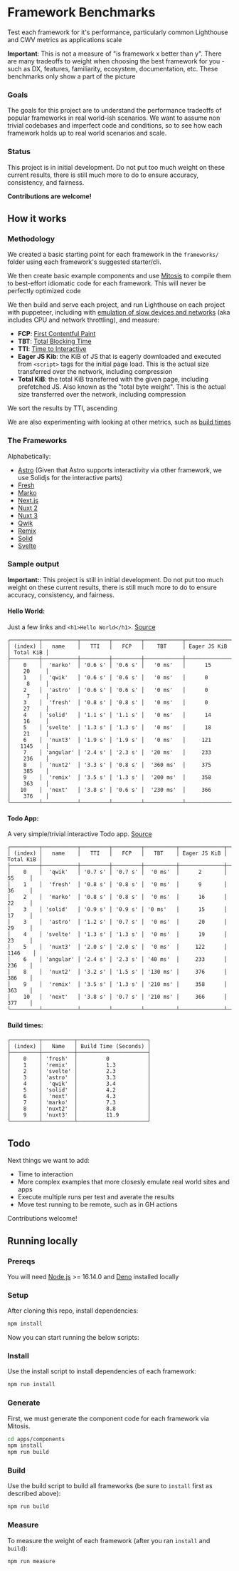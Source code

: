 # Framework Benchmarks

Test each framework for it's performance, particularly common Lighthouse and CWV metrics as applications scale

**Important**: This is not a measure of "is framework x better than y". There are many tradeoffs to weight when choosing the best framework for you - such as DX, features, familiarity, ecosystem, documentation, etc. These benchmarks only show a part of the picture

### Goals

The goals for this project are to understand the performance tradeoffs of popular frameworks in real world-ish scenarios. We want to assume non trivial codebases and imperfect code and conditions, so to see how each framework holds up to real world scenarios and scale.

### Status

This project is in initial development. Do not put too much weight on these current results, there is still much more to do to ensure accuracy, consistency, and fairness.

**Contributions are welcome!**

## How it works

### Methodology

We created a basic starting point for each framework in the `frameworks/` folder using each framework's suggested starter/cli.

We then create basic example components and use [Mitosis](https://github.com/builderio/mitosis) to compile them to best-effort idiomatic code for each framework. This will never be perfectly optimized code

We then build and serve each project, and run Lighthouse on each project with puppeteer, including with [emulation of slow devices and networks](https://github.com/GoogleChrome/lighthouse/blob/master/docs/emulation.md) (aka includes CPU and network throttling), and measure:

- **FCP**: [First Contentful Paint](https://web.dev/first-contentful-paint/)
- **TBT**: [Total Blocking Time](https://web.dev/tbt/)
- **TTI**: [Time to Interactive](https://web.dev/interactive/)
- **Eager JS Kib**: the KiB of JS that is eagerly downloaded and executed from `<script>` tags for the initial page load. This is the actual size transferred over the network, including compression
- **Total KiB**: the total KiB transferred with the given page, including prefetched JS. Also known as the "total byte weight". This is the actual size transferred over the network, including compression

We sort the results by TTI, ascending

We are also experimenting with looking at other metrics, such as [build times](#build-times)

### The Frameworks

Alphabetically:

- [Astro](https://astro.build/) (Given that Astro supports interactivity via other framework, we use Solidjs for the interactive parts)
- [Fresh](https://fresh.deno.dev/)
- [Marko](https://markojs.com/)
- [Next.js](https://nextjs.org/)
- [Nuxt 2](https://nuxtjs.org/)
- [Nuxt 3](https://v3.nuxtjs.org/)
- [Qwik](https://qwik.builder.io/)
- [Remix](https://remix.run/)
- [Solid](https://www.solidjs.com/)
- [Svelte](https://svelte.dev/)

### Sample output

**Important:**: This project is still in initial development. Do not put too much weight on these current results, there is still much more to do to ensure accuracy, consistency, and fairness.

#### Hello World:

Just a few links and `<h1>Hello World</h1>`. [Source](https://github.com/BuilderIO/framework-benchmarks/blob/main/apps/components/src/components/hello-world.lite.tsx)

```
┌─────────┬───────────┬─────────┬─────────┬────────────┬──────────────┬───────────┐
│ (index) │   name    │   TTI   │   FCP   │    TBT     │ Eager JS KiB │ Total KiB │
├─────────┼───────────┼─────────┼─────────┼────────────┼──────────────┼───────────┤
│    0    │  'marko'  │ '0.6 s' │ '0.6 s' │   '0 ms'   │      15      │    20     │
│    1    │  'qwik'   │ '0.6 s' │ '0.6 s' │   '0 ms'   │      0       │     8     │
│    2    │  'astro'  │ '0.6 s' │ '0.6 s' │   '0 ms'   │      0       │     7     │
│    3    │  'fresh'  │ '0.8 s' │ '0.8 s' │   '0 ms'   │      0       │    27     │
│    4    │ 'solid'   │ '1.1 s' │ '1.1 s' │   '0 ms'   │      14      │    16     │
│    5    │ 'svelte'  │ '1.3 s' │ '1.3 s' │   '0 ms'   │      18      │    21     │
│    6    │  'nuxt3'  │ '1.9 s' │ '1.9 s' │   '0 ms'   │     121      │   1145    │
│    7    │ 'angular' │ '2.4 s' │ '2.3 s' │  '20 ms'   │     233      │    236    │
│    8    │  'nuxt2'  │ '3.3 s' │ '0.8 s' │  '360 ms'  │     375      │    385    │
│    9    │  'remix'  │ '3.5 s' │ '1.3 s' │  '200 ms'  │     358      │    363    │
│   10    │  'next'   │ '3.8 s' │ '0.6 s' │  '230 ms'  │     366      │    376    │
└─────────┴───────────┴─────────┴─────────┴────────────┴──────────────┴───────────┘
```

#### Todo App:

A very simple/trivial interactive Todo app. [Source](https://github.com/BuilderIO/framework-benchmarks/blob/main/apps/components/src/components/todo-app.lite.tsx)

```
┌─────────┬───────────┬─────────┬─────────┬──────────┬──────────────┬───────────┐
│ (index) │   name    │   TTI   │   FCP   │   TBT    │ Eager JS KiB │ Total KiB │
├─────────┼───────────┼─────────┼─────────┼──────────┼──────────────┼───────────┤
│    0    │  'qwik'   │ '0.7 s' │ '0.7 s' │  '0 ms'  │      2       │    55     │
│    1    │  'fresh'  │ '0.8 s' │ '0.8 s' │  '0 ms'  │      9       │    36     │
│    2    │  'marko'  │ '0.8 s' │ '0.8 s' │  '0 ms'  │      16      │    22     │
│    3    │ 'solid'   │ '0.9 s' │ '0.9 s' │ '0 ms'   │      15      │    17     │
│    3    │  'astro'  │ '1.2 s' │ '0.7 s' │  '0 ms'  │      20      │    29     │
│    4    │ 'svelte'  │ '1.3 s' │ '1.3 s' │  '0 ms'  │      19      │    23     │
│    5    │  'nuxt3'  │ '2.0 s' │ '2.0 s' │  '0 ms'  │     122      │   1146    │
│    6    │ 'angular' │ '2.4 s' │ '2.3 s' │ '40 ms'  │     233      │    236    │
│    8    │  'nuxt2'  │ '3.2 s' │ '1.5 s' │ '130 ms' │     376      │    386    │
│    9    │  'remix'  │ '3.5 s' │ '1.3 s' │ '210 ms' │     358      │    363    │
│    10   │  'next'   │ '3.8 s' │ '0.7 s' │ '210 ms' │     366      │    377    │
└─────────┴───────────┴─────────┴─────────┴──────────┴──────────────┴───────────┘
```

#### Build times:

```
┌─────────┬──────────┬──────────────────────┐
│ (index) │   Name   │ Build Time (Seconds) │
├─────────┼──────────┼──────────────────────┤
│    0    │ 'fresh'  │         0            │
│    1    │ 'remix'  │         1.3          │
│    2    │ 'svelte' │         2.3          │
│    3    │ 'astro'  │         3.3          │
│    4    │  'qwik'  │         3.4          │
│    5    │ 'solid'  │         4.2          │
│    6    │  'next'  │         4.3          │
│    7    │ 'marko'  │         7.3          │
│    8    │ 'nuxt2'  │         8.8          │
│    9    │ 'nuxt3'  │         11.9         │
└─────────┴──────────┴──────────────────────┘
```

## Todo

Next things we want to add:

- Time to interaction
- More complex examples that more closesly emulate real world sites and apps
- Execute multiple runs per test and averate the results
- Move test running to be remote, such as in GH actions

Contributions welcome!

## Running locally

### Prereqs

You will need [Node.js](https://nodejs.org/en/download/) >= 16.14.0 and [Deno](https://deno.land/manual/getting_started/installation) installed locally

### Setup

After cloning this repo, install dependencies:

```sh
npm install
```

Now you can start running the below scripts:

### Install

Use the install script to install dependencies of each framework:

```sh
npm run install
```

### Generate

First, we must generate the component code for each framework via Mitosis.

```sh
cd apps/components
npm install
npm run build
```

### Build

Use the build script to build all frameworks (be sure to `install` first as described above):

```sh
npm run build
```

### Measure

To measure the weight of each framework (after you ran `install` and `build`):

```sh
npm run measure
```
